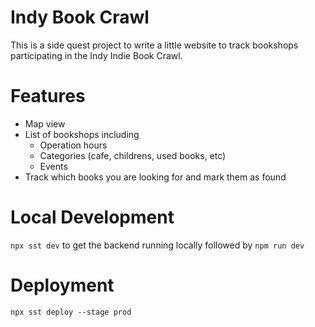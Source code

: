 # Indy Book Crawl 
This is a side quest project to write a little website to track bookshops participating in the Indy Indie Book Crawl.

# Features 
- Map view 
- List of bookshops including
    - Operation hours 
    - Categories (cafe, childrens, used books, etc)
    - Events 
- Track which books you are looking for and mark them as found

# Local Development
`npx sst dev` to get the backend running locally followed by `npm run dev`

# Deployment
`npx sst deploy --stage prod`